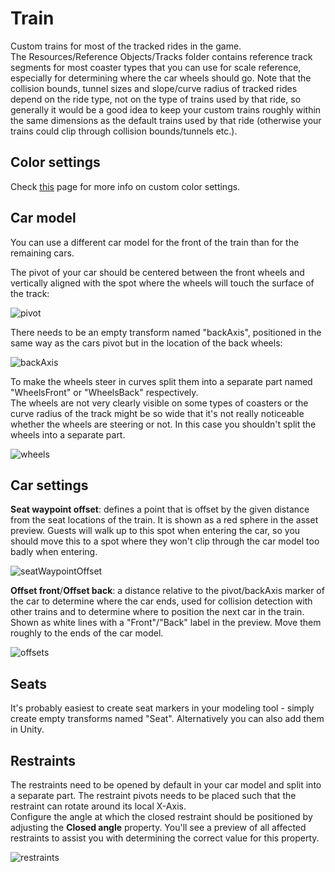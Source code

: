 # Train

Custom trains for most of the tracked rides in the game.  
The Resources/Reference Objects/Tracks folder contains reference track segments for most coaster types that you can use for scale reference, especially for determining where the car wheels should go.
Note that the collision bounds, tunnel sizes and slope/curve radius of tracked rides depend on the ride type, not on the type of trains used by that ride, so generally it would be a good idea to keep your custom trains roughly within the same dimensions as the default trains used by that ride (otherwise your trains could clip through collision bounds/tunnels etc.).  

## Color settings

Check [this](Custom-colors) page for more info on custom color settings.

## Car model

You can use a different car model for the front of the train than for the remaining cars.  

The pivot of your car should be centered between the front wheels and vertically aligned with the spot where the wheels will touch the surface of the track:

![pivot](https://i.imgur.com/KYNX3px.png)

There needs to be an empty transform named "backAxis", positioned in the same way as the cars pivot but in the location of the back wheels:

![backAxis](https://i.imgur.com/ARXrN65.png)

To make the wheels steer in curves split them into a separate part named "WheelsFront" or "WheelsBack" respectively.  
The wheels are not very clearly visible on some types of coasters or the curve radius of the track might be so wide that it's not really noticeable whether the wheels are steering or not. In this case you shouldn't split the wheels into a separate part.

![wheels](https://i.imgur.com/6t4IRyt.png)

## Car settings

**Seat waypoint offset**: defines a point that is offset by the given distance from the seat locations of the train. It is shown as a red sphere in the asset preview. Guests will walk up to this spot when entering the car, so you should move this to a spot where they won't clip through the car model too badly when entering.

![seatWaypointOffset](https://i.imgur.com/FxKUK58.png)

**Offset front**/**Offset back**: a distance relative to the pivot/backAxis marker of the car to determine where the car ends, used for collision detection with other trains and to determine where to position the next car in the train. Shown as white lines with a "Front"/"Back" label in the preview. Move them roughly to the ends of the car model.

![offsets](https://i.imgur.com/pD80IJF.png)

## Seats

It's probably easiest to create seat markers in your modeling tool - simply create empty transforms named "Seat". Alternatively you can also add them in Unity.

## Restraints

The restraints need to be opened by default in your car model and split into a separate part. The restraint pivots needs to be placed such that the restraint can rotate around its local X-Axis.  
Configure the angle at which the closed restraint should be positioned by adjusting the **Closed angle** property. You'll see a preview of all affected restraints to assist you with determining the correct value for this property.

![restraints](https://i.imgur.com/fy9Sb97.png)
